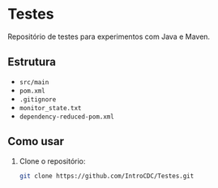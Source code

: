 # Testes

Repositório de testes para experimentos com Java e Maven.

## Estrutura

- `src/main`
- `pom.xml`
- `.gitignore`
- `monitor_state.txt`
- `dependency-reduced-pom.xml`

## Como usar

1. Clone o repositório:
   ```bash
   git clone https://github.com/IntroCDC/Testes.git
